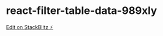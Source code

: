 # react-filter-table-data-989xly

[Edit on StackBlitz ⚡️](https://stackblitz.com/edit/react-filter-table-data-989xly)